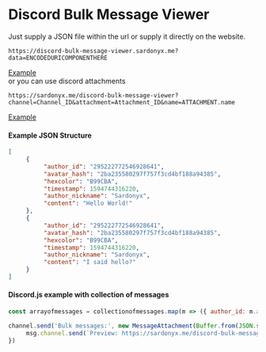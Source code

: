 # Discord Bulk Message Viewer
Just supply a JSON file within the url or supply it directly on the website.

```
https://discord-bulk-message-viewer.sardonyx.me?data=ENCODEDURICOMPONENTHERE
```
[Example](https://sardonyx.me/discord-bulk-message-viewer/?data=%5B%0D%0A%20%20%20%20%20%7B%0D%0A%20%20%20%20%20%20%20%20%20%20%22author_id%22%3A%20%22295222772546928641%22%2C%0D%0A%20%20%20%20%20%20%20%20%20%20%22avatar_hash%22%3A%20%222ba235580297f757f3cd4bf188a94385%22%2C%0D%0A%20%20%20%20%20%20%20%20%20%20%22hexcolor%22%3A%20%22B99CBA%22%2C%0D%0A%20%20%20%20%20%20%20%20%20%20%22timestamp%22%3A%201594744316220%2C%0D%0A%20%20%20%20%20%20%20%20%20%20%22author_nickname%22%3A%20%22Sardonyx%22%2C%0D%0A%20%20%20%20%20%20%20%20%20%20%22content%22%3A%20%22Hello%20World!%22%0D%0A%20%20%20%20%20%7D%2C%0D%0A%20%20%20%20%20%7B%0D%0A%20%20%20%20%20%20%20%20%20%20%22author_id%22%3A%20%22295222772546928641%22%2C%0D%0A%20%20%20%20%20%20%20%20%20%20%22avatar_hash%22%3A%20%222ba235580297f757f3cd4bf188a94385%22%2C%0D%0A%20%20%20%20%20%20%20%20%20%20%22hexcolor%22%3A%20%22B99CBA%22%2C%0D%0A%20%20%20%20%20%20%20%20%20%20%22timestamp%22%3A%201594744316220%2C%0D%0A%20%20%20%20%20%20%20%20%20%20%22author_nickname%22%3A%20%22Sardonyx%22%2C%0D%0A%20%20%20%20%20%20%20%20%20%20%22content%22%3A%20%22I%20said%20hello%3F%22%0D%0A%20%20%20%20%20%7D%0D%0A%5D)<br>
or you can use discord attachments
```
https://sardonyx.me/discord-bulk-message-viewer?channel=Channel_ID&attachment=Attachment_ID&name=ATTACHMENT.name
```
[Example](https://sardonyx.me/discord-bulk-message-viewer?channel=716972875852283904&attachment=732679506858475600&name=bulkmsg.json)


#### Example JSON Structure
```json
[
     {
          "author_id": "295222772546928641",
          "avatar_hash": "2ba235580297f757f3cd4bf188a94385",
          "hexcolor": "B99CBA",
          "timestamp": 1594744316220,
          "author_nickname": "Sardonyx",
          "content": "Hello World!"
     },
     {
          "author_id": "295222772546928641",
          "avatar_hash": "2ba235580297f757f3cd4bf188a94385",
          "hexcolor": "B99CBA",
          "timestamp": 1594744316220,
          "author_nickname": "Sardonyx",
          "content": "I said hello?"
     }
]
```

#### Discord.js example with collection of messages
```javascript
const arrayofmessages = collectionofmessages.map(m => ({ author_id: m.author.id,avatar_hash: m.author.avatar, hexcolor: m.member.displayHexColor, timestamp: m.createdTimestamp, author_nickame: m.member.nickname || m.author.username, content: m.content }))

channel.send('Bulk messages:', new MessageAttachment(Buffer.from(JSON.stringify(arrayofmessages)), 'bulkmsg.json')).then(msg => {
     msg.channel.send(`Preview: https://sardonyx.me/discord-bulk-message-viewer?channel=${msg.channel.id}&attachment=${msg.attachments.first().id}&name=${encodeURIComponent(msg.attachments.first().name)}`)
})
```
